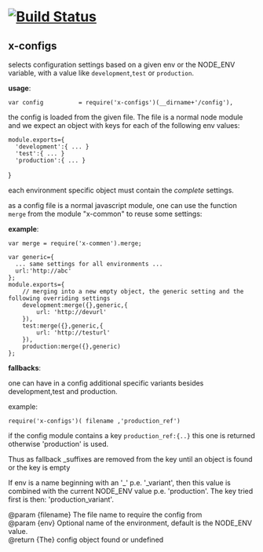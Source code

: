 [![Build Status](https://travis-ci.org/x-component/x-configs.png?v0.0.5)](https://travis-ci.org/x-component/x-configs)
=======================================================================================================



x-configs
---------
selects configuration settings based on a given env or the NODE_ENV variable, with a value like `development`,`test` or `production`.

**usage**:

    var config          = require('x-configs')(__dirname+'/config'),

the config is loaded from the given file. The file is a normal node module
and we expect an object with keys for each of the following env values:

    module.exports={
      'development':{ ... }
      'test':{ ... }
      'production':{ ... }
   }

each environment specific object must contain the *complete* settings.

as a config file is a normal javascript module, one can use the function `merge` from the module "x-common" to reuse some settings:

**example**:

    var merge = require('x-commen').merge;
    
    var generic={
      ... same settings for all environments ...
      url:'http://abc'
    };
    module.exports={
        // merging into a new empty object, the generic setting and the following overriding settings
        development:merge({},generic,{
            url: 'http://devurl'
        }),
        test:merge({},generic,{
            url: 'http://testurl'
        }),
        production:merge({},generic)
    };

**fallbacks**:

one can have in a config additional specific variants besides development,test and production.

example:

    require('x-configs')( filename ,'production_ref')

if the config module contains a key `production_ref:{..}` this one is returned otherwise
'production' is used.

Thus as fallback _suffixes are removed from the key until an object is found or the key is empty

If env is a name beginning with an '_' p.e. '_variant', then this value is combined with
the current NODE_ENV value p.e. 'production'. The key tried first is then: 'production_variant'.

@param {filename} The file name to require the config from   
@param {env} Optional name of the environment, default is the NODE_ENV value.   
@return {The}  config object found or undefined   
